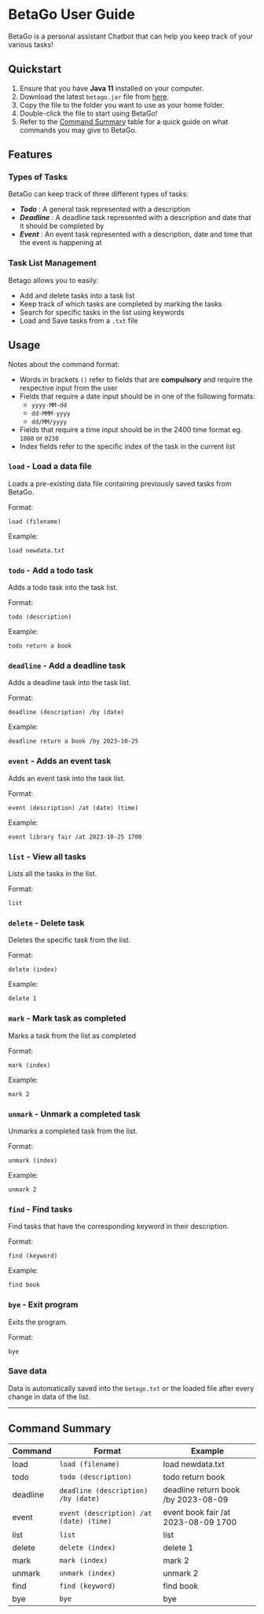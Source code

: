 # BetaGo User Guide
BetaGo is a personal assistant Chatbot that can help you keep track of
your various tasks! 


## Quickstart
1. Ensure that you have **Java 11** installed on your computer.
2. Download the latest `betago.jar` file from [here](https://github.com/linuschancs/ip/releases/download/Final-Release/betago.jar).
3. Copy the file to the folder you want to use as your home folder.
4. Double-click the file to start using BetaGo!
5. Refer to the [Command Summary](#command-summary) table for a quick guide on what commands you may give to BetaGo.


## Features 

### Types of Tasks

BetaGo can keep track of three different types of tasks:
- **_Todo_** : A general task represented with a description
- **_Deadline_** : A deadline task represented with a description and date that it should be completed by
- **_Event_** : An event task represented with a description, date and time that the event is happening at

### Task List Management

Betago allows you to easily:
- Add and delete tasks into a task list
- Keep track of which tasks are completed by marking the tasks
- Search for specific tasks in the list using keywords
- Load and Save tasks from a `.txt` file


## Usage
Notes about the command format:
- Words in brackets `()` refer to fields that are **compulsory** and require the respective input from the user
- Fields that require a date input should be in one of the following formats:
  - `yyyy-MM-dd`
  - `dd-MMM-yyyy`
  - `dd/MM/yyyy`
- Fields that require a time input should be in the 2400 time format eg. `1800` or `0230`
- Index fields refer to the specific index of the task in the current list

### `load` - Load a data file

Loads a pre-existing data file containing previously saved tasks from BetaGo.

Format:

`load (filename)`

Example:

```
load newdata.txt
```
### `todo` - Add a todo task

Adds a todo task into the task list.

Format: 

`todo (description)`

Example:

```
todo return a book
```

### `deadline` - Add a deadline task

Adds a deadline task into the task list.

Format:

`deadline (description) /by (date)`

Example:

```
deadline return a book /by 2023-10-25
```

### `event` - Adds an event task

Adds an event task into the task list.

Format:

`event (description) /at (date) (time)`

Example:

```
event library fair /at 2023-10-25 1700
```

### `list` - View all tasks

Lists all the tasks in the list.

Format:

`list`

### `delete` - Delete task

Deletes the specific task from the list.

Format:

`delete (index)`

Example:

```
delete 1
```
### `mark` - Mark task as completed

Marks a task from the list as completed

Format:

`mark (index)`

Example:

```
mark 2
```

### `unmark` - Unmark a completed task

Unmarks a completed task from the list.

Format:

`unmark (index)`

Example:

```
unmark 2
```
### `find` - Find tasks

Find tasks that have the corresponding keyword in their description.

Format:

`find (keyword)`

Example:

```
find book
```
### `bye` - Exit program

Exits the program.

Format:

`bye`

### Save data

Data is automatically saved into the `betago.txt` or the loaded file after every change in data of the list.

---

## Command Summary

| Command  | Format                                  | Example                             |
|----------|-----------------------------------------|-------------------------------------|
| load     | `load (filename)`                       | load newdata.txt                    |
| todo     | `todo (description)`                    | todo return book                    |
| deadline | `deadline (description) /by (date)`     | deadline return book /by 2023-08-09 |
| event    | `event (description) /at (date) (time)` | event book fair /at 2023-08-09 1700 |
| list     | `list`                                  | list                                |
| delete   | `delete (index)`                        | delete 1                            |
| mark     | `mark (index)`                          | mark 2                              |
| unmark   | `unmark (index)`                        | unmark 2                            |
| find     | `find (keyword)`                        | find book                           |
| bye      | `bye`                                   | bye                                 |
